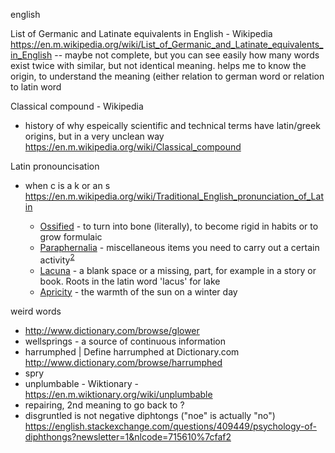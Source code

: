 english

List of Germanic and Latinate equivalents in English - Wikipedia
https://en.m.wikipedia.org/wiki/List_of_Germanic_and_Latinate_equivalents_in_English
-- maybe not complete, but you can see easily how many words exist twice with similar, but not identical meaning. helps me to know the origin, to understand the meaning (either relation to german word or relation to latin word

Classical compound - Wikipedia
- history of why espeically scientific and technical terms have latin/greek origins, but in a very unclean way
https://en.m.wikipedia.org/wiki/Classical_compound

Latin pronouncisation
- when c is a k or an s
https://en.m.wikipedia.org/wiki/Traditional_English_pronunciation_of_Latin

  * [Ossified](https://en.wiktionary.org/wiki/ossify) - to turn into bone (literally), to become rigid in habits or to grow formulaic
  * [Paraphernalia](https://en.wiktionary.org/wiki/paraphernalia) - miscellaneous items you need to carry out a certain activity<span title="Digging deeper brings up an interesting root: In ancient greece paraphernalia were the things a woman brought into marriage, which unlike her dowry remained in her own possesion."><sup><u>2</u></sup></span>
  * [Lacuna](https://www.merriam-webster.com/dictionary/lacuna) -  a blank space or a missing, part, for example in a story or book. Roots in the latin word 'lacus' for lake
  * [Apricity](http://www.merriam-webster.com/words-at-play/winter-words/apricity) - the warmth of the sun on a winter day


weird words

  * http://www.dictionary.com/browse/glower
  * wellsprings - a source of continuous information
  * harrumphed | Define harrumphed at Dictionary.com http://www.dictionary.com/browse/harrumphed
  * spry
  * unplumbable - Wiktionary - https://en.m.wiktionary.org/wiki/unplumbable
  * repairing, 2nd meaning to go back to ?
  * disgruntled is not negative
diphtongs ("noe" is actually "no")
https://english.stackexchange.com/questions/409449/psychology-of-diphthongs?newsletter=1&nlcode=715610%7cfaf2
